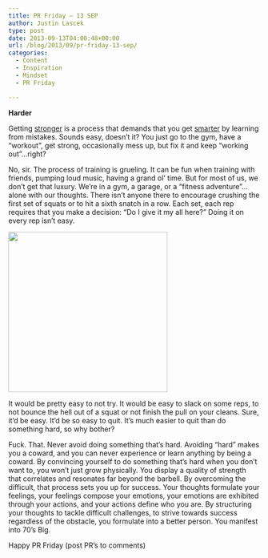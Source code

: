 ```yaml
---
title: PR Friday – 13 SEP
author: Justin Lascek
type: post
date: 2013-09-13T04:00:48+00:00
url: /blog/2013/09/pr-friday-13-sep/
categories:
  - Content
  - Inspiration
  - Mindset
  - PR Friday

---
```

**Harder**

Getting <a href="http://wp.me/pEKxw-2uI" target="_blank">stronger</a> is a process that demands that you get <a href="http://wp.me/pEKxw-2uM" target="_blank">smarter</a> by learning from mistakes. Sounds easy, doesn&#8217;t it? You just go to the gym, have a &#8220;workout&#8221;, get strong, occasionally mess up, but fix it and keep &#8220;working out&#8221;&#8230;right?

No, sir. The process of training is grueling. It can be fun when training with friends, pumping loud music, having a grand ol&#8217; time. But for most of us, we don&#8217;t get that luxury. We&#8217;re in a gym, a garage, or a &#8220;fitness adventure&#8221;&#8230;alone with our thoughts. There isn&#8217;t anyone there to encourage crushing the first set of squats or to hit a sixth snatch in a row. Each set, each rep requires that you make a decision: &#8220;Do I give it my all here?&#8221; Doing it on every rep isn&#8217;t easy.
  
[<img title="theface2" alt="" src="/2011/04/theface2-397x400.jpg" width="318" height="320" />][1]
  
It would be pretty easy to not try. It would be easy to slack on some reps, to not bounce the hell out of a squat or not finish the pull on your cleans. Sure, it&#8217;d be easy. It&#8217;d be so easy to quit. It&#8217;s much easier to quit than do something hard, so why bother?

Fuck. That. Never avoid doing something that&#8217;s hard. Avoiding &#8220;hard&#8221; makes you a coward, and you can never experience or learn anything by being a coward. By convincing yourself to do something that&#8217;s hard when you don&#8217;t want to, you won&#8217;t just grow physically. You display a quality of strength that correlates and resonates far beyond the barbell. By overcoming the difficult, that process sets you up for success. Your thoughts formulate your feelings, your feelings compose your emotions, your emotions are exhibited through your actions, and your actions define who you are. By structuring your thoughts to tackle difficult challenges, to strive towards success regardless of the obstacle, you formulate into a better person. You manifest into 70&#8217;s Big.

Happy PR Friday (post PR&#8217;s to comments)

 [1]: /2011/04/theface2.jpg
